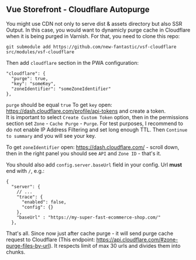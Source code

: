## Vue Storefront - Cloudflare Autopurge
You might use CDN not only to serve dist & assets directory but also SSR Output. In this case, you would want to dynamicly purge cache in Cloudflare when it is being purged in Varnish. For that, you need to clone this repo:
```
git submodule add https://github.com/new-fantastic/vsf-cloudflare src/modules/vsf-cloudflare
```

Then add `cloudflare` section in the PWA configuration:
```
"cloudflare": {
  "purge": true,
  "key": "someKey",
  "zoneIdentifier": "someZoneIdentifier"
},
```

`purge` should be equal `true`
To get `key` open: https://dash.cloudflare.com/profile/api-tokens and create a token.   
It is important to select `Create Custom Token` option, then in the permissions section set `Zone` - `Cache Purge` - `Purge`. For test purposes, I recommend to do not enable IP Address Filtering and set long enough TTL. Then `Continue to summary` and you will see your key.

To get `zoneIdentifier` open: https://dash.cloudflare.com/ - scroll down, then in the right panel you should see `API` and `Zone ID` - that's it.

You should also add `config.server.baseUrl` field in your config. Url **must** end with `/`, e.g.:
```
{
  "server": {
    // ...
    "trace": {
      "enabled": false,
      "config": {}
    },
    "baseUrl" : "https://my-super-fast-ecommerce-shop.com/"
  },
  ```

That's all. Since now just after cache purge - it will send purge cache request to Cloudflare (This endpoint: https://api.cloudflare.com/#zone-purge-files-by-url). It respects limit of max 30 urls and divides them into chunks.
